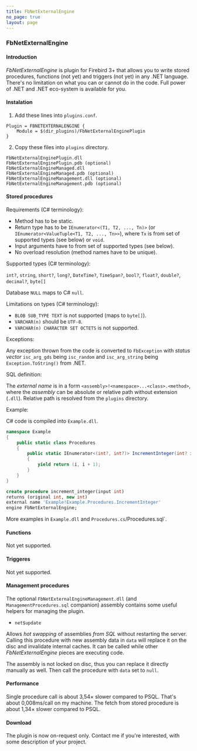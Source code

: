 ```yaml
---
title: FbNetExternalEngine
no_page: true
layout: page
---
```

### FbNetExternalEngine

#### Introduction

_FbNetExternalEngine_ is plugin for Firebird 3+ that allows you to write stored procedures, functions (not yet) and triggers (not yet) in any .NET language. There's no limitation on what you can or cannot do in the code. Full power of .NET and .NET eco-system is available for you.

#### Instalation

1. Add these lines into `plugins.conf`.

```text
Plugin = FBNETEXTERNALENGINE {
	Module = $(dir_plugins)/FbNetExternalEnginePlugin
}
```

2. Copy these files into `plugins` directory.

```text
FbNetExternalEnginePlugin.dll
FbNetExternalEnginePlugin.pdb (optional)
FbNetExternalEngineManaged.dll
FbNetExternalEngineManaged.pdb (optional)
FbNetExternalEngineManagement.dll (optional)
FbNetExternalEngineManagement.pdb (optional)
```

#### Stored procedures

Requirements (C# terminology):

* Method has to be static.
* Return type has to be `IEnumerator<(T1, T2, ..., Tn)>` (or `IEnumerator<ValueTuple<T1, T2, ..., Tn>>`), where `Tx` is from set of supported types (see below) or `void`.
* Input arguments have to from set of supported types (see below).
* No overload resolution (method names have to be unique).

Supported types (C# terminology):

`int?`, `string`, `short?`, `long?`, `DateTime?`, `TimeSpan?`, `bool?`, `float?`, `double?`, `decimal?`, `byte[]`

Database `NULL` maps to C# `null`.

Limitations on types (C# terminology):

* `BLOB SUB_TYPE TEXT` is not supported (maps to `byte[]`).
* `VARCHAR(n)` should be `UTF-8`.
* `VARCHAR(n) CHARACTER SET OCTETS` is not supported.

Exceptions:

Any exception thrown from the code is converted to `FbException` with _status vector_ `isc_arg_gds` being `isc_random` and `isc_arg_string` being `Exception.ToString()` from .NET.

SQL definition:

The _external name_ is in a form `<assembly>!<namespace>...<class>.<method>`, where the _assembly_ can be absolute or relative path without extension (`.dll`). Relative path is resolved from the `plugins` directory.

Example:

C# code is compiled into `Example.dll`.

```csharp
namespace Example
{
	public static class Procedures
	{
		public static IEnumerator<(int?, int?)> IncrementInteger(int? i)
		{
			yield return (i, i + 1);
		}
	}
}
```

```sql
create procedure increment_integer(input int)
returns (original int, new int)
external name 'Example!Example.Procedures.IncrementInteger'
engine FbNetExternalEngine;
```

More examples in `Example.dll` and `Procedures.cs`/Procedures.sql`.

#### Functions

Not yet supported.

#### Triggeres

Not yet supported.

#### Management procedures

The optional `FbNetExternalEngineManagement.dll` (and `ManagementProcedures.sql` companion) assembly contains some useful helpers for managing the plugin.

* `net$update`

Allows *hot swapping* of assemblies *from SQL* without restarting the server. Calling this procedure with new assembly data in `data` will replace it on the disc and invalidate internal caches. It can be called while other _FbNetExternalEngine_ pieces are executing code.

The assembly is not locked on disc, thus you can replace it directly manually as well. Then call the procedure with `data` set to `null`.

#### Performance

Single procedure call is about 3,54× slower compared to PSQL. That's about 0,008ms/call on my machine. The fetch from stored procedure is about 1,34× slower compared to PSQL.

#### Download

The plugin is now on-request only. Contact me if you're interested, with some description of your project.
